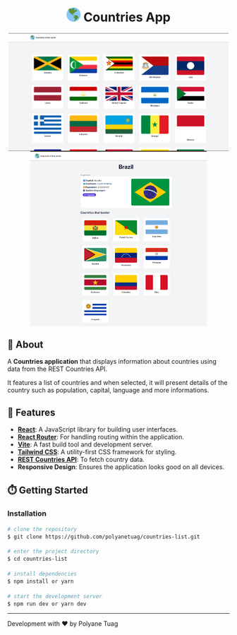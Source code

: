 <h1 align="center">
<img src="public/favicon.ico" alt="planet" width="32" height="32" />
    Countries App
</h1>


<div align="center">
    <img align="center" width='500' src="public/home.png" alt="Countries App Screenshot" />
    <img align="center" width='400' src="public/details.png" alt="Countries App Screenshot" />
   

</div>


## 📝 About
A **Countries application** that displays information about countries using data from the REST Countries API. 

It features a list of countries and when selected, it will present details of the country such as population, capital, language and more informations.

## 🚀 Features
- **[React](https://react.dev/learn)**: A JavaScript library for building user interfaces.
- **[React Router](https://reactrouter.com/)**: For handling routing within the application.
- **[Vite](https://vite.dev/guide/)**: A fast build tool and development server.
- **[Tailwind CSS](https://tailwindcss.com/)**: A utility-first CSS framework for styling.
- **[REST Countries API](https://restcountries.com/)**: To fetch country data.
- **Responsive Design**: Ensures the application looks good on all devices.


## ⏱️ Getting Started

### Installation

```bash
# clone the repository
$ git clone https://github.com/polyanetuag/countries-list.git

# enter the project directory
$ cd countries-list

# install dependencies
$ npm install or yarn

# start the development server
$ npm run dev or yarn dev

```



---

Development with ❤️ by Polyane Tuag 
